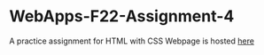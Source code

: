 # WebApps-F22-Assignment-4
A practice assignment for HTML with CSS
Webpage is hosted [here](https://44-563-web-apps-f22.github.io/44563-webapps-assignment-4-sravanth3108/opera.html)
